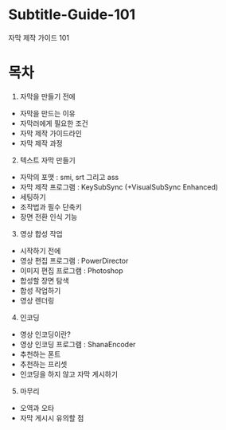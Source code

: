 # Subtitle-Guide-101
자막 제작 가이드 101

# 목차
1. 자막을 만들기 전에
- 자막을 만드는 이유
- 자막러에게 필요한 조건
- 자막 제작 가이드라인
- 자막 제작 과정

2. 텍스트 자막 만들기
- 자막의 포맷 : smi, srt 그리고 ass
- 자막 제작 프로그램 : KeySubSync (+VisualSubSync Enhanced)
- 세팅하기
- 조작법과 필수 단축키
- 장면 전환 인식 기능

3. 영상 합성 작업
- 시작하기 전에
- 영상 편집 프로그램 : PowerDirector
- 이미지 편집 프로그램 : Photoshop
- 합성할 장면 탐색
- 합성 작업하기
- 영상 렌더링

4. 인코딩
- 영상 인코딩이란?
- 영상 인코딩 프로그램 : ShanaEncoder
- 추천하는 폰트
- 추천하는 프리셋
- 인코딩을 하지 않고 자막 게시하기

5. 마무리
- 오역과 오타
- 자막 게시시 유의할 점


